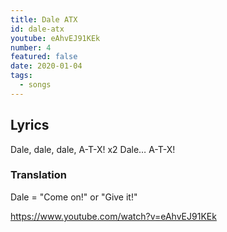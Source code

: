 ```yaml
---
title: Dale ATX
id: dale-atx
youtube: eAhvEJ91KEk
number: 4
featured: false
date: 2020-01-04
tags:
  - songs
---
```


## Lyrics
Dale, dale, dale, A-T-X! x2
Dale… A-T-X!

### Translation
Dale = "Come on!" or "Give it!"

https://www.youtube.com/watch?v=eAhvEJ91KEk